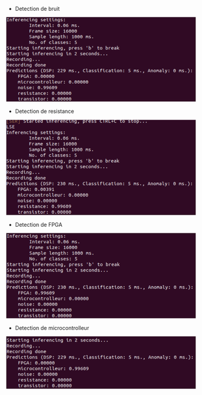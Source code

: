 
 - Detection de bruit 


![alt image](1.PNG)


 - Detection de resistance 
 
 
 ![alt image](2.PNG)
 
 
 
 - Detection de FPGA 
 
 
 ![alt image](3.PNG)
 
 
 
 - Detection de microcontrolleur
 
 
 
 ![alt image](4.PNG)
